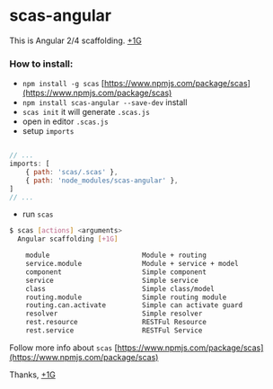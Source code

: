 # scas-angular
This is Angular 2/4 scaffolding. [+1G](http://plus1generation.com/)

### How to install:
- `npm install -g scas` [https://www.npmjs.com/package/scas](https://www.npmjs.com/package/scas)
- `npm install scas-angular --save-dev` install 
- `scas init` it will generate `.scas.js`
- open in editor `.scas.js`
- setup `imports`

```javascript

// ...
imports: [
	{ path: 'scas/.scas' },
	{ path: 'node_modules/scas-angular' },
]
// ...
```
- run `scas`

```bash
$ scas [actions] <arguments>
  Angular scaffolding [+1G]

    module                       Module + routing
    service.module               Module + service + model
    component                    Simple component
    service                      Simple service
    class                        Simple class/model
    routing.module               Simple routing module
    routing.can.activate         Simple can activate guard
    resolver                     Simple resolver
    rest.resource                RESTFul Resource
    rest.service                 RESTFul Service
```

Follow more info about `scas` [https://www.npmjs.com/package/scas](https://www.npmjs.com/package/scas)

Thanks,
[+1G](http://plus1generation.com/)